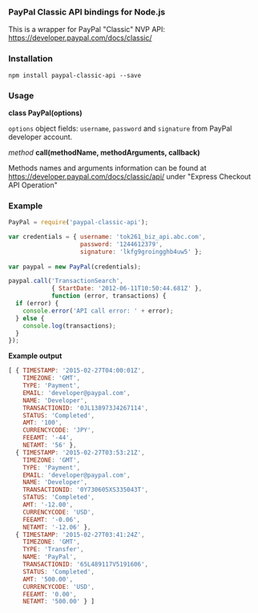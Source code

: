 
### PayPal Classic API bindings for Node.js

This is a wrapper for PayPal "Classic" NVP API: https://developer.paypal.com/docs/classic/

### Installation
```
npm install paypal-classic-api --save
```
### Usage
**class PayPal(options)**

`options` object fields: `username`, `password` and `signature` from PayPal developer account.

*method* **call(methodName, methodArguments, callback)**

Methods names and arguments information can be found at https://developer.paypal.com/docs/classic/api/ under "Express Checkout API Operation"

### Example
```javascript
PayPal = require('paypal-classic-api');

var credentials = { username: 'tok261_biz_api.abc.com',
                    password: '1244612379',
                    signature: 'lkfg9groingghb4uw5' };
                    
var paypal = new PayPal(credentials);

paypal.call('TransactionSearch',
            { StartDate: '2012-06-11T10:50:44.681Z' }, 
            function (error, transactions) {
  if (error) {
    console.error('API call error: ' + error);
  } else {
    console.log(transactions);
  }
});
```

**Example output**
```javascript
[ { TIMESTAMP: '2015-02-27T04:00:01Z',
    TIMEZONE: 'GMT',
    TYPE: 'Payment',
    EMAIL: 'developer@paypal.com',
    NAME: 'Developer',
    TRANSACTIONID: '0JL138973J4267114',
    STATUS: 'Completed',
    AMT: '100',
    CURRENCYCODE: 'JPY',
    FEEAMT: '-44',
    NETAMT: '56' },
  { TIMESTAMP: '2015-02-27T03:53:21Z',
    TIMEZONE: 'GMT',
    TYPE: 'Payment',
    EMAIL: 'developer@paypal.com',
    NAME: 'Developer',
    TRANSACTIONID: '0Y730605XS335043T',
    STATUS: 'Completed',
    AMT: '-12.00',
    CURRENCYCODE: 'USD',
    FEEAMT: '-0.06',
    NETAMT: '-12.06' },
  { TIMESTAMP: '2015-02-27T03:41:24Z',
    TIMEZONE: 'GMT',
    TYPE: 'Transfer',
    NAME: 'PayPal',
    TRANSACTIONID: '65L489117V5191606',
    STATUS: 'Completed',
    AMT: '500.00',
    CURRENCYCODE: 'USD',
    FEEAMT: '0.00',
    NETAMT: '500.00' } ]
```
